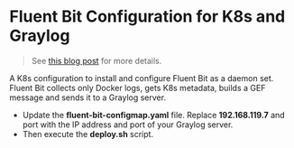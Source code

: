 # Fluent Bit Configuration for K8s and Graylog

> See [this blog post](https://vzurczak.wordpress.com/?p=781) for more details.

A K8s configuration to install and configure Fluent Bit as a daemon set.  
Fluent Bit collects only Docker logs, gets K8s metadata, builds a GEF message
and sends it to a Graylog server.

* Update the **fluent-bit-configmap.yaml** file.
  Replace **192.168.119.7** and port with the IP address and port of your Graylog server.
* Then execute the **deploy.sh** script.

